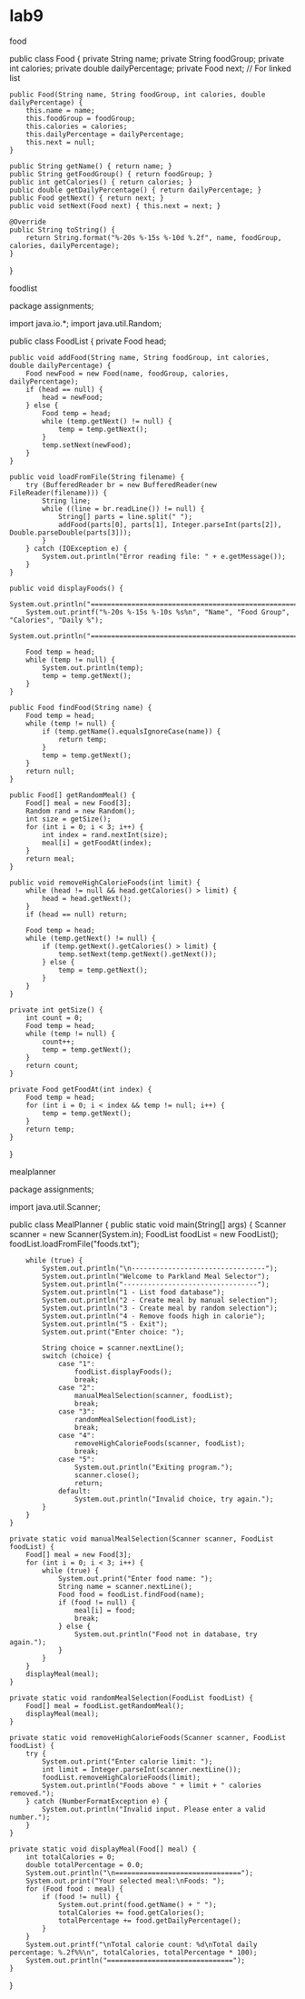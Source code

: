 # lab9

food

public class Food {
    private String name;
    private String foodGroup;
    private int calories;
    private double dailyPercentage;
    private Food next; // For linked list

    public Food(String name, String foodGroup, int calories, double dailyPercentage) {
        this.name = name;
        this.foodGroup = foodGroup;
        this.calories = calories;
        this.dailyPercentage = dailyPercentage;
        this.next = null;
    }

    public String getName() { return name; }
    public String getFoodGroup() { return foodGroup; }
    public int getCalories() { return calories; }
    public double getDailyPercentage() { return dailyPercentage; }
    public Food getNext() { return next; }
    public void setNext(Food next) { this.next = next; }

    @Override
    public String toString() {
        return String.format("%-20s %-15s %-10d %.2f", name, foodGroup, calories, dailyPercentage);
    }
}



foodlist

package assignments;

import java.io.*;
import java.util.Random;

public class FoodList {
    private Food head;

    public void addFood(String name, String foodGroup, int calories, double dailyPercentage) {
        Food newFood = new Food(name, foodGroup, calories, dailyPercentage);
        if (head == null) {
            head = newFood;
        } else {
            Food temp = head;
            while (temp.getNext() != null) {
                temp = temp.getNext();
            }
            temp.setNext(newFood);
        }
    }

    public void loadFromFile(String filename) {
        try (BufferedReader br = new BufferedReader(new FileReader(filename))) {
            String line;
            while ((line = br.readLine()) != null) {
                String[] parts = line.split(" ");
                addFood(parts[0], parts[1], Integer.parseInt(parts[2]), Double.parseDouble(parts[3]));
            }
        } catch (IOException e) {
            System.out.println("Error reading file: " + e.getMessage());
        }
    }

    public void displayFoods() {
        System.out.println("================================================================");
        System.out.printf("%-20s %-15s %-10s %s%n", "Name", "Food Group", "Calories", "Daily %");
        System.out.println("================================================================");

        Food temp = head;
        while (temp != null) {
            System.out.println(temp);
            temp = temp.getNext();
        }
    }

    public Food findFood(String name) {
        Food temp = head;
        while (temp != null) {
            if (temp.getName().equalsIgnoreCase(name)) {
                return temp;
            }
            temp = temp.getNext();
        }
        return null;
    }

    public Food[] getRandomMeal() {
        Food[] meal = new Food[3];
        Random rand = new Random();
        int size = getSize();
        for (int i = 0; i < 3; i++) {
            int index = rand.nextInt(size);
            meal[i] = getFoodAt(index);
        }
        return meal;
    }

    public void removeHighCalorieFoods(int limit) {
        while (head != null && head.getCalories() > limit) {
            head = head.getNext();
        }
        if (head == null) return;

        Food temp = head;
        while (temp.getNext() != null) {
            if (temp.getNext().getCalories() > limit) {
                temp.setNext(temp.getNext().getNext());
            } else {
                temp = temp.getNext();
            }
        }
    }

    private int getSize() {
        int count = 0;
        Food temp = head;
        while (temp != null) {
            count++;
            temp = temp.getNext();
        }
        return count;
    }

    private Food getFoodAt(int index) {
        Food temp = head;
        for (int i = 0; i < index && temp != null; i++) {
            temp = temp.getNext();
        }
        return temp;
    }
}


mealplanner


package assignments;

import java.util.Scanner;

public class MealPlanner {
    public static void main(String[] args) {
        Scanner scanner = new Scanner(System.in);
        FoodList foodList = new FoodList();
        foodList.loadFromFile("foods.txt");

        while (true) {
            System.out.println("\n---------------------------------");
            System.out.println("Welcome to Parkland Meal Selector");
            System.out.println("---------------------------------");
            System.out.println("1 - List food database");
            System.out.println("2 - Create meal by manual selection");
            System.out.println("3 - Create meal by random selection");
            System.out.println("4 - Remove foods high in calorie");
            System.out.println("5 - Exit");
            System.out.print("Enter choice: ");
            
            String choice = scanner.nextLine();
            switch (choice) {
                case "1":
                    foodList.displayFoods();
                    break;
                case "2":
                    manualMealSelection(scanner, foodList);
                    break;
                case "3":
                    randomMealSelection(foodList);
                    break;
                case "4":
                    removeHighCalorieFoods(scanner, foodList);
                    break;
                case "5":
                    System.out.println("Exiting program.");
                    scanner.close();
                    return;
                default:
                    System.out.println("Invalid choice, try again.");
            }
        }
    }

    private static void manualMealSelection(Scanner scanner, FoodList foodList) {
        Food[] meal = new Food[3];
        for (int i = 0; i < 3; i++) {
            while (true) {
                System.out.print("Enter food name: ");
                String name = scanner.nextLine();
                Food food = foodList.findFood(name);
                if (food != null) {
                    meal[i] = food;
                    break;
                } else {
                    System.out.println("Food not in database, try again.");
                }
            }
        }
        displayMeal(meal);
    }

    private static void randomMealSelection(FoodList foodList) {
        Food[] meal = foodList.getRandomMeal();
        displayMeal(meal);
    }

    private static void removeHighCalorieFoods(Scanner scanner, FoodList foodList) {
        try {
            System.out.print("Enter calorie limit: ");
            int limit = Integer.parseInt(scanner.nextLine());
            foodList.removeHighCalorieFoods(limit);
            System.out.println("Foods above " + limit + " calories removed.");
        } catch (NumberFormatException e) {
            System.out.println("Invalid input. Please enter a valid number.");
        }
    }

    private static void displayMeal(Food[] meal) {
        int totalCalories = 0;
        double totalPercentage = 0.0;
        System.out.println("\n===============================");
        System.out.print("Your selected meal:\nFoods: ");
        for (Food food : meal) {
            if (food != null) {
                System.out.print(food.getName() + " ");
                totalCalories += food.getCalories();
                totalPercentage += food.getDailyPercentage();
            }
        }
        System.out.printf("\nTotal calorie count: %d\nTotal daily percentage: %.2f%%\n", totalCalories, totalPercentage * 100);
        System.out.println("===============================");
    }
}
